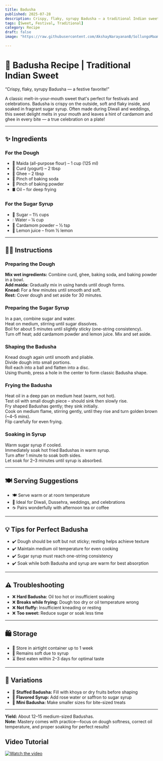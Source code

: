 ```yaml
---
title: Badusha  
published: 2025-07-28  
description: Crispy, flaky, syrupy Badusha — a traditional Indian sweet perfect for festivals and celebrations.  
tags: [Sweet, Festival, Traditional]  
category: Recipe  
draft: false  
image: "https://raw.githubusercontent.com/AkshayNarayananB/SollungoMaami/master/images/badusha.jpg"
  
---
```


# 🍩 Badusha Recipe | Traditional Indian Sweet

“Crispy, flaky, syrupy Badusha — a festive favorite!”

A classic melt-in-your-mouth sweet that's perfect for festivals and celebrations. Badusha is crispy on the outside, soft and flaky inside, and soaked in fragrant sugar syrup. Often made during Diwali and weddings, this sweet delight melts in your mouth and leaves a hint of cardamom and ghee in every bite — a true celebration on a plate!

---

## ✨ Ingredients

### For the Dough  
- 🌾 Maida (all-purpose flour) – 1 cup (125 ml)  
- 🍶 Curd (yogurt) – 2 tbsp  
- 🧈 Ghee – 2 tbsp  
- 🧂 Pinch of baking soda  
- 🧂 Pinch of baking powder  
- 🛢️ Oil – for deep frying  

### For the Sugar Syrup  
- 🍬 Sugar – 1½ cups  
- 💧 Water – ¼ cup  
- 🌿 Cardamom powder – ½ tsp  
- 🍋 Lemon juice – from ½ lemon  

---

## 👩‍🍳 Instructions

### Preparing the Dough  
**Mix wet ingredients:** Combine curd, ghee, baking soda, and baking powder in a bowl.  
**Add maida:** Gradually mix in using hands until dough forms.  
**Knead:** For a few minutes until smooth and soft.  
**Rest:** Cover dough and set aside for 30 minutes.

### Preparing the Sugar Syrup  
In a pan, combine sugar and water.  
Heat on medium, stirring until sugar dissolves.  
Boil for about 5 minutes until slightly sticky (one-string consistency).  
Turn off heat; add cardamom powder and lemon juice. Mix and set aside.

### Shaping the Badusha  
Knead dough again until smooth and pliable.  
Divide dough into small portions.  
Roll each into a ball and flatten into a disc.  
Using thumb, press a hole in the center to form classic Badusha shape.  

### Frying the Badusha  
Heat oil in a deep pan on medium heat (warm, not hot).  
Test oil with small dough piece – should sink then slowly rise.  
Fry shaped Badushas gently; they sink initially.  
Cook on medium flame, stirring gently, until they rise and turn golden brown (~4–5 mins).  
Flip carefully for even frying.

### Soaking in Syrup  
Warm sugar syrup if cooled.  
Immediately soak hot fried Badushas in warm syrup.  
Turn after 1 minute to soak both sides.  
Let soak for 2–3 minutes until syrup is absorbed.

---

## 🍽️ Serving Suggestions

- 🍽️ Serve warm or at room temperature  
- 🎉 Ideal for Diwali, Dussehra, weddings, and celebrations  
- ☕ Pairs wonderfully with afternoon tea or coffee  

---

## 💡 Tips for Perfect Badusha

- ✔️ Dough should be soft but not sticky; resting helps achieve texture  
- ✔️ Maintain medium oil temperature for even cooking  
- ✔️ Sugar syrup must reach one-string consistency  
- ✔️ Soak while both Badusha and syrup are warm for best absorption  

---

## ⚠️ Troubleshooting

- ❌ **Hard Badusha:** Oil too hot or insufficient soaking  
- ❌ **Breaks while frying:** Dough too dry or oil temperature wrong  
- ❌ **Not fluffy:** Insufficient kneading or resting  
- ❌ **Too sweet:** Reduce sugar or soak less time  

---

## 🛍️ Storage

- 🏺 Store in airtight container up to 1 week  
- 🧁 Remains soft due to syrup  
- ⏳ Best eaten within 2–3 days for optimal taste  

---

## 🌟 Variations

- 🌰 **Stuffed Badusha:** Fill with khoya or dry fruits before shaping  
- 🌹 **Flavored Syrup:** Add rose water or saffron to sugar syrup  
- 🍬 **Mini Badusha:** Make smaller sizes for bite-sized treats  

---

**Yield:** About 12–15 medium-sized Badushas.  
**Note:** Mastery comes with practice—focus on dough softness, correct oil temperature, and proper soaking for perfect results!


## Video Tutorial

[![Watch the video](https://img.youtube.com/vi/VIDEO_ID/0.jpg)](https://youtu.be/68VOVjN1Fyg?si=LRPfFVjnCiAbKgKM)
